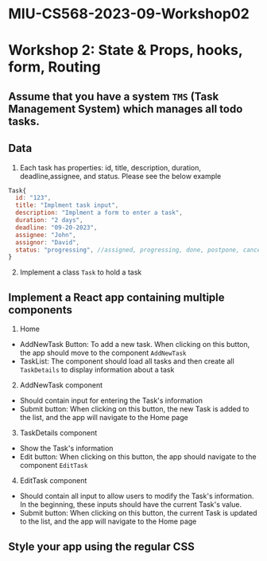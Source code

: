 # MIU-CS568-2023-09-Workshop02
# Workshop 2: State & Props, hooks, form, Routing
## Assume that you have a system `TMS` (Task Management System) which manages all todo tasks. 
## Data
1. Each task has properties: id, title, description, duration, deadline,assignee,  and status. Please see the below example
```JavaScript
Task{
  id: "123",
  title: "Implment task input",
  description: "Implment a form to enter a task",
  duration: "2 days",
  deadline: "09-20-2023",
  assignee: "John",
  assignor: "David",
  status: "progressing", //assigned, progressing, done, postpone, canceled
}
```
2. Implement a class `Task` to hold a task
## Implement a React app containing multiple components
1. Home
* AddNewTask Button: To add a new task. When clicking on this button, the app should move to the component `AddNewTask`
* TaskList: The component should load all tasks and then create all `TaskDetails` to display information about a task
2. AddNewTask component
* Should contain input for entering the Task's information
* Submit button: When clicking on this button, the new Task is added to the list, and the app will navigate to the Home page
3. TaskDetails component
* Show the Task's information
* Edit button: When clicking on this button, the app should navigate to the component `EditTask`
4. EditTask component
* Should contain all input to allow users to modify the Task's information. In the beginning, these inputs should have the current Task's value.
* Submit button: When clicking on this button, the current Task is updated to the list, and the app will navigate to the Home page
## Style your app using the regular CSS
